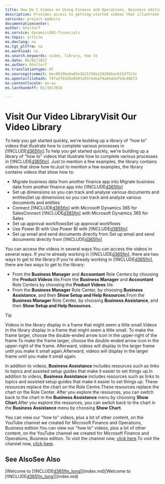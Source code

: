 ```yaml
---
title: How Do I Videos on Using Finance and Operations, Business edition | Microsoft Docs
description: Provides access to getting-started videos that illustrate how to do common tasks.
services: project-madeira
documentationcenter: 
author: bholtorf
ms.service: dynamics365-financials
ms.topic: article
ms.devlang: na
ms.tgt_pltfrm: na
ms.workload: na
ms.search.keywords: video, library, how to
ms.date: 06/02/2017
ms.author: bholtorf
ms.translationtype: HT
ms.sourcegitcommit: bec0619be0a65e3625759e13d2866ac615d7513c
ms.openlocfilehash: 747a3f83d5e0387a557eebaf9ad5d2ef5dcd0673
ms.contentlocale: en-au
ms.lasthandoff: 01/30/2018

---
```

# <a name="visit-our-video-library"></a><span data-ttu-id="67800-103">Visit Our Video Library</span><span class="sxs-lookup"><span data-stu-id="67800-103">Visit Our Video Library</span></span>
<span data-ttu-id="67800-104">To help you get started quickly, we're building up a library of "how to" videos that illustrate how to complete various processes in [!INCLUDE[d365fin](includes/d365fin_md.md)].</span><span class="sxs-lookup"><span data-stu-id="67800-104">To help you get started quickly, we're building up a library of "how to" videos that illustrate how to complete various processes in [!INCLUDE[d365fin](includes/d365fin_md.md)].</span></span> <span data-ttu-id="67800-105">Just to mention a few examples, the library contains videos that show how to:</span><span class="sxs-lookup"><span data-stu-id="67800-105">Just to mention a few examples, the library contains videos that show how to:</span></span>  

* <span data-ttu-id="67800-106">Migrate business data from another finance app into </span><span class="sxs-lookup"><span data-stu-id="67800-106">Migrate business data from another finance app into</span></span> [!INCLUDE[d365fin](includes/d365fin_md.md)]  
* <span data-ttu-id="67800-107">Set up dimensions so you can track and analyse various documents and entities</span><span class="sxs-lookup"><span data-stu-id="67800-107">Set up dimensions so you can track and analyze various documents and entities</span></span>
* <span data-ttu-id="67800-108">Connect [!INCLUDE[d365fin](includes/d365fin_md.md)] with Microsoft Dynamics 365 for Sales</span><span class="sxs-lookup"><span data-stu-id="67800-108">Connect [!INCLUDE[d365fin](includes/d365fin_md.md)] with Microsoft Dynamics 365 for Sales</span></span>
* <span data-ttu-id="67800-109">Set up approval workflows</span><span class="sxs-lookup"><span data-stu-id="67800-109">Set up approval workflows</span></span>  
* <span data-ttu-id="67800-110">Use Power BI with </span><span class="sxs-lookup"><span data-stu-id="67800-110">Use Power BI with</span></span> [!INCLUDE[d365fin](includes/d365fin_md.md)]  
* <span data-ttu-id="67800-111">Set up email and send documents directly from </span><span class="sxs-lookup"><span data-stu-id="67800-111">Set up email and send documents directly from</span></span> [!INCLUDE[d365fin](includes/d365fin_md.md)]  

<span data-ttu-id="67800-112">You can access the videos in several ways.</span><span class="sxs-lookup"><span data-stu-id="67800-112">You can access the videos in several ways.</span></span> <span data-ttu-id="67800-113">If you're already working in [!INCLUDE[d365fin](includes/d365fin_md.md)], there are two ways to get to the library:</span><span class="sxs-lookup"><span data-stu-id="67800-113">If you're already working in [!INCLUDE[d365fin](includes/d365fin_md.md)], there are two ways to get to the library:</span></span>

* <span data-ttu-id="67800-114">From the **Business Manager** and **Accountant** Role Centers by choosing the **Product Videos** tile.</span><span class="sxs-lookup"><span data-stu-id="67800-114">From the **Business Manager** and **Accountant** Role Centers by choosing the **Product Videos** tile.</span></span>  
* <span data-ttu-id="67800-115">From the **Business Manager** Role Center, by choosing **Business Assistance**, and then **Show Setup and Help Resources**.</span><span class="sxs-lookup"><span data-stu-id="67800-115">From the **Business Manager** Role Center, by choosing **Business Assistance**, and then **Show Setup and Help Resources**.</span></span>  

> [!Tip]  
> <span data-ttu-id="67800-116">Videos in the library display in a frame that might seem a little small.</span><span class="sxs-lookup"><span data-stu-id="67800-116">Videos in the library display in a frame that might seem a little small.</span></span> <span data-ttu-id="67800-117">To make the frame larger, choose the double-ended arrow icon in the upper-right of the frame.</span><span class="sxs-lookup"><span data-stu-id="67800-117">To make the frame larger, choose the double-ended arrow icon in the upper-right of the frame.</span></span> <span data-ttu-id="67800-118">Afterward, videos will display in the larger frame until you make it small again.</span><span class="sxs-lookup"><span data-stu-id="67800-118">Afterward, videos will display in the larger frame until you make it small again.</span></span>  

<span data-ttu-id="67800-119">In addition to videos, **Business Assistance** includes resources such as links to topics and assisted setup guides that make it easier to set things up.</span><span class="sxs-lookup"><span data-stu-id="67800-119">In addition to videos, **Business Assistance** includes resources such as links to topics and assisted setup guides that make it easier to set things up.</span></span> <span data-ttu-id="67800-120">These resources replace the chart on the Role Centre.</span><span class="sxs-lookup"><span data-stu-id="67800-120">These resources replace the chart on the Role Center.</span></span> <span data-ttu-id="67800-121">After you explore the resources, you can switch back to the chart in the **Business Assistance** menu by choosing **Show Chart**.</span><span class="sxs-lookup"><span data-stu-id="67800-121">After you explore the resources, you can switch back to the chart in the **Business Assistance** menu by choosing **Show Chart**.</span></span>  
  
<span data-ttu-id="67800-122">You can view our "how to" videos, plus a lot of other content, on the YouTube channel we created for Microsoft Finance and Operations, Business edition.</span><span class="sxs-lookup"><span data-stu-id="67800-122">You can view our "how to" videos, plus a lot of other content, on the YouTube channel we created for Microsoft Finance and Operations, Business edition.</span></span> <span data-ttu-id="67800-123">To visit the channel now, [click here](https://go.microsoft.com/fwlink/?linkid=851533).</span><span class="sxs-lookup"><span data-stu-id="67800-123">To visit the channel now, [click here](https://go.microsoft.com/fwlink/?linkid=851533).</span></span>

## <a name="see-also"></a><span data-ttu-id="67800-124">See Also</span><span class="sxs-lookup"><span data-stu-id="67800-124">See Also</span></span>
<span data-ttu-id="67800-125">[Welcome to [!INCLUDE[d365fin_long](includes/d365fin_long_md.md)]](index.md)</span><span class="sxs-lookup"><span data-stu-id="67800-125">[Welcome to [!INCLUDE[d365fin_long](includes/d365fin_long_md.md)]](index.md)</span></span>

